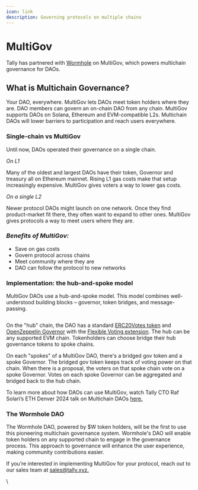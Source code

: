 ```yaml
---
icon: link
description: Governing protocols on multiple chains
---
```


# MultiGov

Tally has partnered with [Wormhole](https://wormhole.com/) on MultiGov, which powers multichain governance for DAOs. &#x20;

## **What is Multichain Governance?**

Your DAO, everywhere. MultiGov lets DAOs meet token holders where they are. DAO members can govern an on-chain DAO from any chain. MultiGov supports DAOs on Solana, Ethereum and EVM-compatible L2s. Multichain DAOs will lower barriers to participation and reach users everywhere.

### **Single-chain vs MultiGov**

Until now, DAOs operated their governance on a single chain.

_On L1_

Many of the oldest and largest DAOs have their token, Governor and treasury all on Ethereum mainnet. Rising L1 gas costs make that setup increasingly expensive. MultiGov gives voters a way to lower gas costs.

_On a single L2_

Newer protocol DAOs might launch on one network. Once they find product-market fit there, they often want to expand to other ones. MultiGov gives protocols a way to meet users where they are.

### _Benefits of MultiGov:_

* Save on gas costs
* Govern protocol across chains
* Meet community where they are
* DAO can follow the protocol to new networks

### **Implementation: the hub-and-spoke model**

MultiGov DAOs use a hub-and-spoke model. This model combines well-understood building blocks – governor, token bridges, and message-passing.

<figure><img src="https://lh7-rt.googleusercontent.com/docsz/AD_4nXf9y23qa92tXynFJEFYf2mkPciluPRl2bokIyFGg-6l1ZYiqluurJslF4r_5uHTtGkf2_NkUZMn4CDl-0jqg-wYj3UF8ONyjCbaNfsACsO8Bfy1anlQISxev8oOxha6MkOteTJd?key=AwOyyJTVZW0WAjn_zFwnD4lF" alt=""><figcaption></figcaption></figure>

On the "hub" chain, the DAO has a standard [ERC20Votes token](https://github.com/OpenZeppelin/openzeppelin-contracts/blob/master/contracts/token/ERC20/extensions/ERC20Votes.sol) and [OpenZeppelin Governor](https://github.com/OpenZeppelin/openzeppelin-contracts/tree/master/contracts/governance) with the [Flexible Voting extension](https://flexiblevoting.com/). The hub can be any supported EVM chain. Tokenholders can choose bridge their hub governance tokens to spoke chains.

On each "spokes" of a MultiGov DAO, there's a bridged gov token and a spoke Governor. The bridged gov token keeps track of voting power on that chain. When there is a proposal, the voters on that spoke chain vote on a spoke Governor. Votes on each spoke Governor can be aggregated and bridged back to the hub chain.

To learn more about how DAOs can use MultiGov, watch Tally CTO Raf Solari’s ETH Denver 2024 talk on Multichain DAOs [here.](https://twitter.com/tallyxyz/status/1762609578863198698)

### **The Wormhole DAO**

The Wormhole DAO, powered by $W token holders, will be the first to use this pioneering multichain governance system. Wormhole's DAO will enable token holders on any supported chain to engage in the governance process. This approach to governance will enhance the user experience, making community contributions easier.



If you’re interested in implementing MultiGov for your protocol, reach out to our sales team at [sales@tally.xyz.](mailto:sales@tally.xyz)

\
